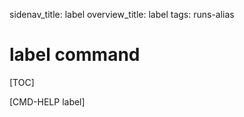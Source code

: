 sidenav_title: label
overview_title: label
tags: runs-alias

# label command

[TOC]

[CMD-HELP label]
